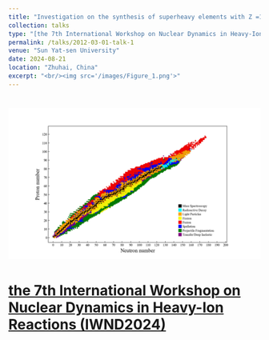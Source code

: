 ```yaml
---
title: "Investigation on the synthesis of superheavy elements with Z =119-121"
collection: talks
type: "[the 7th International Workshop on Nuclear Dynamics in Heavy-Ion Reactions (IWND2024)](https://iwnd2024.scievent.com/)"
permalink: /talks/2012-03-01-talk-1
venue: "Sun Yat-sen University"
date: 2024-08-21
location: "Zhuhai, China"
excerpt: "<br/><img src='/images/Figure_1.png'>"
---
```


# <img src='/images/Figure_1.png'>
# [the 7th International Workshop on Nuclear Dynamics in Heavy-Ion Reactions (IWND2024)](https://iwnd2024.scievent.com/)
